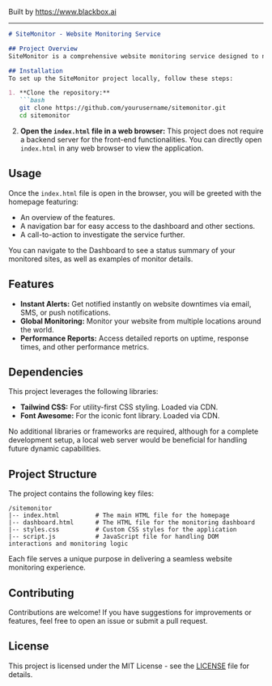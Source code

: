 
Built by https://www.blackbox.ai

---

```markdown
# SiteMonitor - Website Monitoring Service

## Project Overview
SiteMonitor is a comprehensive website monitoring service designed to notify users of website downtimes or performance issues. With support for global monitoring and instant alerts, it helps users ensure their online presence is always available and performing optimally.

## Installation
To set up the SiteMonitor project locally, follow these steps:

1. **Clone the repository:**
   ```bash
   git clone https://github.com/yourusername/sitemonitor.git
   cd sitemonitor
   ```

2. **Open the `index.html` file in a web browser:**
   This project does not require a backend server for the front-end functionalities. You can directly open `index.html` in any web browser to view the application.

## Usage
Once the `index.html` file is open in the browser, you will be greeted with the homepage featuring:

- An overview of the features.
- A navigation bar for easy access to the dashboard and other sections.
- A call-to-action to investigate the service further.

You can navigate to the Dashboard to see a status summary of your monitored sites, as well as examples of monitor details.

## Features
- **Instant Alerts:** Get notified instantly on website downtimes via email, SMS, or push notifications.
- **Global Monitoring:** Monitor your website from multiple locations around the world.
- **Performance Reports:** Access detailed reports on uptime, response times, and other performance metrics.

## Dependencies
This project leverages the following libraries:
- **Tailwind CSS:** For utility-first CSS styling. Loaded via CDN.
- **Font Awesome:** For the iconic font library. Loaded via CDN.

No additional libraries or frameworks are required, although for a complete development setup, a local web server would be beneficial for handling future dynamic capabilities.

## Project Structure
The project contains the following key files:

```
/sitemonitor
|-- index.html          # The main HTML file for the homepage
|-- dashboard.html      # The HTML file for the monitoring dashboard
|-- styles.css          # Custom CSS styles for the application
|-- script.js           # JavaScript file for handling DOM interactions and monitoring logic
```

Each file serves a unique purpose in delivering a seamless website monitoring experience.

## Contributing
Contributions are welcome! If you have suggestions for improvements or features, feel free to open an issue or submit a pull request.

## License
This project is licensed under the MIT License - see the [LICENSE](LICENSE) file for details.
```
